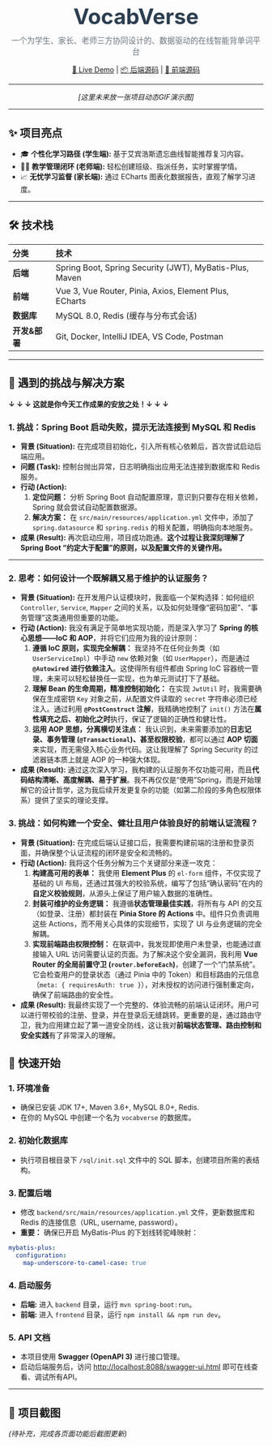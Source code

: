 <div align="center">
  <h1 style="font-size: 3em; color: #2c3e50; margin: 0;">VocabVerse</h1>
  <p style="font-size: 1.1em; color: #6c757d; margin-top: 10px;">一个为学生、家长、老师三方协同设计的、数据驱动的在线智能背单词平台</p>
  <p>
    <a href="[你的Live Demo链接，暂时留空]" target="_blank">🚀 Live Demo</a>   |  
    <a href="[你的后端仓库链接]" target="_blank">📦 后端源码</a>   |  
    <a href="[你的前端仓库链接]" target="_blank">🎨 前端源码</a>
  </p>
</div>

---

<div align="center">
  <p><i>[这里未来放一张项目动态GIF演示图]</i></p>
</div>

---

## ✨ 项目亮点

*   🎓 **个性化学习路径 (学生端):** 基于艾宾浩斯遗忘曲线智能推荐复习内容。
*   👨‍🏫 **教学管理闭环 (老师端):** 轻松创建班级、指派任务，实时掌握学情。
*   📈 **无忧学习监督 (家长端):** 通过 ECharts 图表化数据报告，直观了解学习进度。

---

## 🛠️ 技术栈

| 分类          | 技术                                                    |
| :------------ | :------------------------------------------------------ |
| **后端**      | Spring Boot, Spring Security (JWT), MyBatis-Plus, Maven |
| **前端**      | Vue 3, Vue Router, Pinia, Axios, Element Plus, ECharts  |
| **数据库**    | MySQL 8.0, Redis (缓存与分布式会话)                     |
| **开发&部署** | Git, Docker, IntelliJ IDEA, VS Code, Postman            |

---

## 🤔 遇到的挑战与解决方案

**↓ ↓ ↓ 这就是你今天工作成果的安放之处！↓ ↓ ↓**

### 1. 挑战：Spring Boot 启动失败，提示无法连接到 MySQL 和 Redis
*   **背景 (Situation):** 在完成项目初始化，引入所有核心依赖后，首次尝试启动后端应用。
*   **问题 (Task):** 控制台抛出异常，日志明确指出应用无法连接到数据库和 Redis 服务。
*   **行动 (Action):**
    1.  **定位问题：** 分析 Spring Boot 自动配置原理，意识到只要存在相关依赖，Spring 就会尝试自动配置数据源。
    2.  **解决方案：** 在 `src/main/resources/application.yml` 文件中，添加了 `spring.datasource` 和 `spring.redis` 的相关配置，明确指向本地服务。
*   **成果 (Result):** 再次启动应用，项目成功跑通。**这个过程让我深刻理解了 Spring Boot “约定大于配置”的原则，以及配置文件的关键作用。**

---
### 2. 思考：如何设计一个既解耦又易于维护的认证服务？
*   **背景 (Situation):** 在开发用户认证模块时，我面临一个架构选择：如何组织 `Controller`, `Service`, `Mapper` 之间的关系，以及如何处理像“密码加密”、“事务管理”这类通用但重要的功能。
*   **行动 (Action):** 我没有满足于简单地实现功能，而是深入学习了 **Spring 的核心思想——IoC 和 AOP**，并将它们应用为我的设计原则：
    1.  **遵循 IoC 原则，实现完全解耦：** 我坚持不在任何业务类（如 `UserServiceImpl`）中手动 `new` 依赖对象（如 `UserMapper`），而是通过 **`@Autowired` 进行依赖注入**。这使得所有组件都由 Spring IoC 容器统一管理，未来可以轻松替换任一实现，也为单元测试打下了基础。
    2.  **理解 Bean 的生命周期，精准控制初始化：** 在实现 `JwtUtil` 时，我需要确保在生成密钥 `Key` 对象之前，从配置文件读取的 `secret` 字符串必须已经注入。通过利用 **`@PostConstruct` 注解**，我精确地控制了 `init()` 方法在**属性填充之后、初始化之时**执行，保证了逻辑的正确性和健壮性。
    3.  **运用 AOP 思想，分离横切关注点：** 我认识到，未来需要添加的**日志记录、事务管理 (`@Transactional`)、甚至权限校验**，都可以通过 **AOP 切面**来实现，而无需侵入核心业务代码。这让我理解了 Spring Security 的过滤器链本质上就是 AOP 的一种强大体现。
*   **成果 (Result):** 通过这次深入学习，我构建的认证服务不仅功能可用，而且**代码结构清晰、高度解耦、易于扩展**。我不再仅仅是“使用”Spring，而是开始理解它的设计哲学，这为我后续开发更复杂的功能（如第二阶段的多角色权限体系）提供了坚实的理论支撑。

### 3. 挑战：如何构建一个安全、健壮且用户体验良好的前端认证流程？
*   **背景 (Situation):** 在完成后端认证接口后，我需要构建前端的注册和登录页面，并确保整个认证流程的闭环是安全和流畅的。
*   **行动 (Action):** 我将这个任务分解为三个关键部分来逐一攻克：
    1.  **构建高可用的表单：** 我使用 **Element Plus** 的 `el-form` 组件，不仅实现了基础的 UI 布局，还通过其强大的校验系统，编写了包括“确认密码”在内的**自定义校验规则**，从源头上保证了用户输入数据的准确性。
    2.  **封装可维护的业务逻辑：** 我遵循**状态管理最佳实践**，将所有与 API 的交互（如登录、注册）都封装在 **Pinia Store 的 Actions** 中。组件只负责调用这些 Actions，而不用关心具体的实现细节，实现了 UI 与业务逻辑的完全解耦。
    3.  **实现前端路由权限控制：** 在联调中，我发现即使用户未登录，也能通过直接输入 URL 访问需要认证的页面。为了解决这个安全漏洞，我利用 **Vue Router 的全局前置守卫 (`router.beforeEach`)**，创建了一个“门禁系统”。它会检查用户的登录状态（通过 Pinia 中的 Token）和目标路由的元信息（`meta: { requiresAuth: true }`），对未授权的访问进行强制重定向，确保了前端路由的安全性。
*   **成果 (Result):** 我最终实现了一个完整的、体验流畅的前端认证闭环。用户可以进行带校验的注册、登录，并在登录后无缝跳转。更重要的是，通过路由守卫，我为应用建立起了第一道安全防线，这让我对**前端状态管理、路由控制和安全实践**有了非常深入的理解。

<!-- 未来你遇到的其他挑战可以继续添加在这里 -->

## 🚀 快速开始
### 1. 环境准备
*   确保已安装 JDK 17+, Maven 3.6+, MySQL 8.0+, Redis.
*   在你的 MySQL 中创建一个名为 `vocabverse` 的数据库。

### 2. 初始化数据库
*   执行项目根目录下 `/sql/init.sql` 文件中的 SQL 脚本，创建项目所需的表结构。

### 3. 配置后端
*   修改 `backend/src/main/resources/application.yml` 文件，更新数据库和 Redis 的连接信息（URL, username, password）。
*   **重要：** 确保已开启 MyBatis-Plus 的下划线转驼峰映射：
  ```yaml
  mybatis-plus:
    configuration:
      map-underscore-to-camel-case: true
  ```
### 4. 启动服务
*   **后端:** 进入 `backend` 目录，运行 `mvn spring-boot:run`。
*   **前端:** 进入 `frontend` 目录，运行 `npm install && npm run dev`。

### 5. API 文档
*   本项目使用 **Swagger (OpenAPI 3)** 进行接口管理。
*   启动后端服务后，访问 [http://localhost:8088/swagger-ui.html](http://localhost:8080/swagger-ui.html) 即可在线查看、调试所有API。
---

## 📸 项目截图

*(待补充，完成各页面功能后截图更新)*